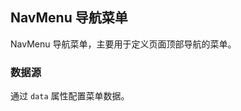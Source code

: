 <div class="demo-header">
<p class="overviewicon">
  <span class="wapi-form-menubar"/>
</p>

## NavMenu 导航菜单

<nova-uxlink widget-name="NavMenu"></nova-uxlink>

NavMenu 导航菜单，主要用于定义页面顶部导航的菜单。
</div>

### 数据源

通过 `data` 属性配置菜单数据。

<nova-demo-view link="nav-menu/data-resource"></nova-demo-view>

<br>
